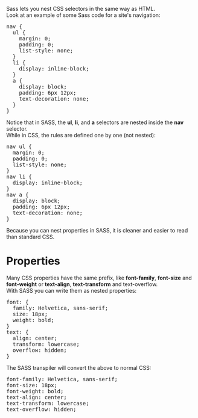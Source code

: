 Sass lets you nest CSS selectors in the same way as HTML.
<br>
Look at an example of some Sass code for a site's navigation:
<pre>
nav {
  ul {
    margin: 0;
    padding: 0;
    list-style: none;
  }
  li {
    display: inline-block;
  }
  a {
    display: block;
    padding: 6px 12px;
    text-decoration: none;
  }
}
</pre>
Notice that in SASS, the <b>ul</b>, <b>li</b>, and <b>a</b> selectors are nested inside the <b>nav</b> selector.
<br>
While in CSS, the rules are defined one by one (not nested):
<pre>
nav ul {
  margin: 0;
  padding: 0;
  list-style: none;
}
nav li {
  display: inline-block;
}
nav a {
  display: block;
  padding: 6px 12px;
  text-decoration: none;
}
</pre>
Because you can nest properties in SASS, it is cleaner and easier to read than standard CSS.
<h1>Properties</h1>
Many CSS properties have the same prefix, like <b>font-family</b>, <b>font-size</b> and <b>font-weight</b> or <b>text-align</b>, <b>text-transform</b> and text-overflow.
<br>
With SASS you can write them as nested properties:
<pre>
font: {
  family: Helvetica, sans-serif;
  size: 18px;
  weight: bold;
}
text: {
  align: center;
  transform: lowercase;
  overflow: hidden;
}
</pre>
The SASS transpiler will convert the above to normal CSS:
<pre>
font-family: Helvetica, sans-serif;
font-size: 18px;
font-weight: bold;
text-align: center;
text-transform: lowercase;
text-overflow: hidden;
</pre>
